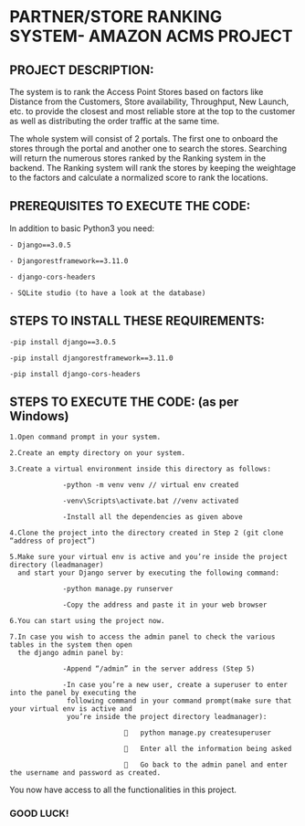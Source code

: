 # PARTNER/STORE RANKING SYSTEM- AMAZON ACMS PROJECT

## PROJECT DESCRIPTION:

The system is to rank the Access Point Stores based on factors like Distance from the Customers, Store availability, Throughput, New Launch, etc. to provide the closest and most reliable store at the top to the customer as well as distributing the order traffic at the same time.

The whole system will consist of 2 portals. The first one to onboard the stores through the portal and another one to search the stores. Searching will return the numerous stores ranked by the Ranking system in the backend. The Ranking system will rank the stores by keeping the weightage to the factors and calculate a normalized score to rank the locations.

## PREREQUISITES TO EXECUTE THE CODE:

In addition to basic Python3 you need:
```
- Django==3.0.5

- Djangorestframework==3.11.0

- django-cors-headers

- SQLite studio (to have a look at the database)
```
## STEPS TO INSTALL THESE REQUIREMENTS:
```
-pip install django==3.0.5

-pip install djangorestframework==3.11.0

-pip install django-cors-headers
```
## STEPS TO EXECUTE THE CODE: (as per Windows)
```
1.Open command prompt in your system.

2.Create an empty directory on your system.

3.Create a virtual environment inside this directory as follows:

             -python -m venv venv // virtual env created

             -venv\Scripts\activate.bat //venv activated

             -Install all the dependencies as given above

4.Clone the project into the directory created in Step 2 (git clone “address of project”)

5.Make sure your virtual env is active and you’re inside the project directory (leadmanager)  
  and start your Django server by executing the following command:
         
             -python manage.py runserver 

             -Copy the address and paste it in your web browser

6.You can start using the project now.

7.In case you wish to access the admin panel to check the various tables in the system then open
  the django admin panel by:

             -Append “/admin” in the server address (Step 5)

             -In case you’re a new user, create a superuser to enter into the panel by executing the  
              following command in your command prompt(make sure that your virtual env is active and 
              you’re inside the project directory leadmanager):
              
                            	python manage.py createsuperuser

                            	Enter all the information being asked

                            	Go back to the admin panel and enter the username and password as created.
```

You now have access to all the functionalities in this project.

### GOOD LUCK!

